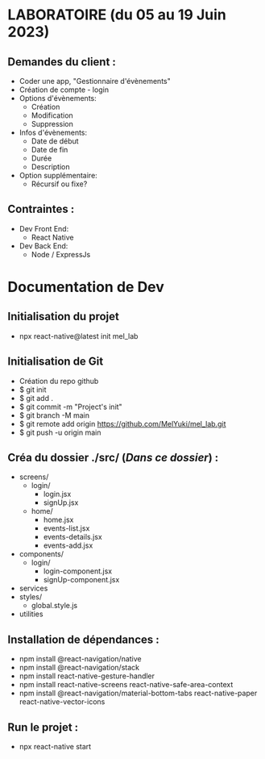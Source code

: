 # LABORATOIRE (du 05 au 19 Juin 2023)
## Demandes du client :
- Coder une app, "Gestionnaire d'évènements"
- Création de compte - login
- Options d'évènements:
   * Création
   * Modification
   * Suppression
- Infos d'évènements:
   * Date de début
   * Date de fin
   * Durée
   * Description
- Option supplémentaire:
   * Récursif ou fixe?

## Contraintes :
- Dev Front End:
   * React Native
- Dev Back End:
   * Node / ExpressJs

# Documentation de Dev

## Initialisation du projet
   - npx react-native@latest init mel_lab
## Initialisation de Git
   - Création du repo github
   - $ git init
   - $ git add .
   - $ git commit -m "Project's init"
   - $ git branch -M main
   - $ git remote add origin https://github.com/MelYuki/mel_lab.git
   - $ git push -u origin main
## Créa du dossier ./src/ (<i>Dans ce dossier</i>) :
   - screens/
      * login/
         * login.jsx
         * signUp.jsx
      * home/
         * home.jsx
         * events-list.jsx
         * events-details.jsx
         * events-add.jsx
   - components/
      * login/
         * login-component.jsx
         * signUp-component.jsx
   - services
   - styles/
      * global.style.js
   - utilities
## Installation de dépendances :
   - npm install @react-navigation/native
   - npm install @react-navigation/stack
   - npm install react-native-gesture-handler
   - npm install react-native-screens react-native-safe-area-context
   - npm install @react-navigation/material-bottom-tabs react-native-paper react-native-vector-icons
## Run le projet :
   - npx react-native start
